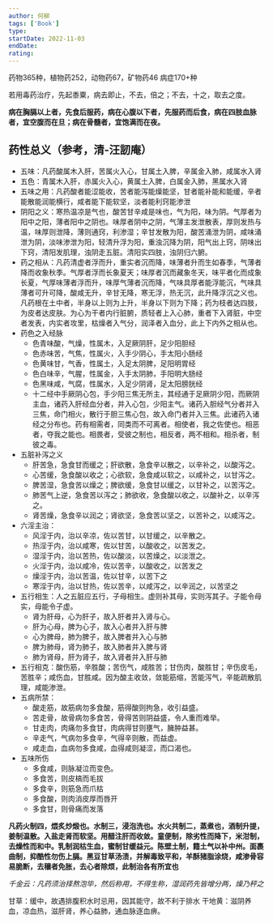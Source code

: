 ```yaml
---
author: 何柳
tags: ['Book']
type: 
startDate: 2022-11-03
endDate:
rating: 
---
```



药物365种，植物药252，动物药67，矿物药46
病症170+种

若用毒药治疗，先起黍粟，病去即止，不去，倍之；不去，十之，取去之度。

**病在胸膈以上者，先食后服药，病在心腹以下者，先服药而后食，病在四肢血脉者，宜空腹而在旦；病在骨髓者，宜饱满而在夜。**

## 药性总义（参考，清-汪訒庵）
* 五味：凡药酸属木入肝，苦属火入心，甘属土入脾，辛属金入肺，咸属水入肾
* 五色：青属木入肝，赤属火入心，黄属土入脾，白属金入肺，黑属水入肾
* 五味之用：凡药酸者能涩能收，苦者能泻能燥能坚，甘者能补能和能缓，辛者能散能润能横行，咸者能下能软坚，淡者能利窍能渗泄
* 阴阳之义：寒热温凉是气也，酸苦甘辛咸是味也，气为阳，味为阴。气厚者为阳中之阳，薄者阳中之阴也。味厚者阴中之阴，气薄主发泄散表，厚则发热与温，味厚则泄降，薄则通窍，利渗湿；辛甘发散为阳，酸苦涌泄为阴，咸味涌泄为阴，淡味渗泄为阳，轻清升浮为阳，重浊沉降为阴，阳气出上窍，阴味出下窍，清阳发肌理，浊阴走五脏。清阳实四肢，浊阴归六腑。
* 药之相从：凡药清虚者浮而升，重实者沉而降，味薄者升而生如春季，气薄者降而收象秋季。气厚者浮而长象夏天；味厚者沉而藏象冬天，味平者化而成象长夏，气厚味薄者浮而升，味厚气薄者沉而降，气味具厚者能浮能沉，气味具薄者可升可降，酸咸无升，辛甘无降，寒无浮，热无沉，此升降浮沉之义也。凡药根在土中者，半身以上则为上升，半身以下则为下降；药为枝者达四肢，为皮者达皮肤。为心为干者内行脏腑，质轻者上入心肺，重者下入肾脏，中空者发表，内实者攻里，枯燥者入气分，润泽者入血分，此上下内外之相从也。
* 药色之入经脉
	* 色青味酸，气燥，性属木，入足厥阴肝，足少阳胆经
	* 色赤味苦，气焦，性属火，入手少阴心，手太阳小肠经
	* 色黄味甘，气香，性属土，入足太阴脾，足阳明胃经
	* 色白味辛，气腥，性属金，入手太阴肺，手阳明大肠经
	* 色黑味咸，气腐，性属水，入足少阴肾，足太阳膀胱经
	* 十二经中手厥阴心包，手少阳三焦无所主，其经通于足厥阴少阳，而厥阴主血，诸药入肝经血分者，并入心包，少阳主气。诸药入胆经气分者并入三焦，命门相火，散行于胆三焦心包，故入命门者并入三焦。此诸药入诸经之分布也。药有相需者，同类而不可离者。相使者，我之佐使也。相恶者，夺我之能也。相畏者，受彼之制也，相反者，两不相和。相杀者，制彼之毒。
* 五脏补泻之义
	* 肝苦急，急食甘而缓之；肝欲散，急食辛以散之，以辛补之，以酸泻之。
	* 心苦缓，急食酸以收之；心欲软，急食咸以软之，以咸补之，以甘泻之。
	* 脾苦湿，急食苦以燥之；脾欲缓，急食甘以缓之，以甘补之，以苦泻之。
	* 肺苦气上逆，急食苦以泻之；肺欲收，急食酸以收之，以酸补之，以辛泻之。
	* 肾苦燥，急食辛以润之；肾欲坚，急食苦以坚之，以苦补之，以咸泻之。
* 六淫主治：
	* 风淫于内，治以辛凉，佐以苦甘，以甘缓之，以辛散之。
	* 热淫于内，治以咸寒，佐以甘苦，以酸收之，以苦发之。
	* 湿淫于内，治以苦热，佐以酸淡，以苦燥之，以淡泄之。
	* 火淫于内，治以咸冷，佐以苦辛，以酸收之，以苦发之
	* 燥淫于内，治以苦温，佐以甘辛，以苦下之
	* 寒淫于内，治以甘热，佐以苦辛，以咸泻之，以辛润之，以苦坚之
* 五行相生：人之五脏应五行，子母相生。虚则补其母，实则泻其子。子能令母实，母能令子虚。
	* 肾为肝母，心为肝子，故入肝者并入肾与心。
	* 肝为心母，脾为心子，故入心者并入肝与脾
	* 心为脾母，肺为脾子，故入脾者并入心与肺
	* 脾为肺母，肾为肺子，故入肺者并入脾与肾
	* 肺为肾母，肝为肾子，故入肾者并入肝与肺
* 五行相克：酸伤筋，辛胜酸；苦伤气，咸胜苦；甘伤肉，酸胜甘；辛伤皮毛，苦胜辛；咸伤血，甘胜咸。因为酸主收敛，敛能筋缩，苦能泻气，辛能疏散肌理，咸能渗泄。
* 五病所禁：
	* 酸走筋，故筋病勿多食酸，筋得酸则拘急，收引益盛。
	* 苦走骨，故骨病勿多食苦，骨得苦则阴益盛，令人重而难举。
	* 甘走肉，肉痛勿多食甘，肉病得甘则壅气，臃肿益甚。
	* 辛走气，气病勿多食辛，气得辛则散，而益虚。
	* 咸走血，血病勿多食咸，血得咸则凝涩，而口渴也。
* 五味所伤
	* 多食咸，则脉凝泣而变色。
	* 多食苦，则皮槁而毛拔
	* 多食辛，则筋急而爪枯
	* 多食酸，则肉消皮厚而唇开
	* 多食甘，则骨痛而发落


**凡药火制四，煨炙炒煅也。水制三，浸泡洗也。水火共制二，蒸煮也，酒制升提，姜制温散。入盐走肾而软坚。用醋注肝而收敛。童便制，除劣性而降下，米泔制，去燥性而和中。乳制润枯生血，蜜制甘缓益元。陈壁土制，籍土气以补中州。面裹曲制，抑酷性勿伤上膈。黑豆甘草汤渍，并解毒致平和，羊酥猪脂涂烧，咸渗骨容易脆断，去穰者免胀，去心者除烦，此制治各有所宜也**

_千金云：凡药须治择熬泡毕，然后称用，不得生称，湿润药先皆增分两，燥乃秤之_


甘草：缓中，故遇排腹积水时忌用，因其能守，故不利于排水
干地黄：滋阴养血，凉血热，滋肝肾，养心益肺，通血脉逐血痹。











